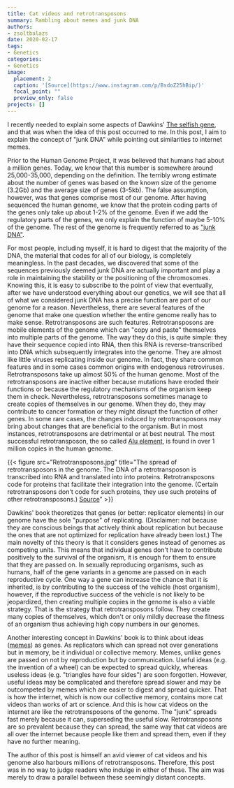 ```yaml
---
title: Cat videos and retrotransposons
summary: Rambling about memes and junk DNA
authors: 
- zsoltbalazs
date: 2020-02-17
tags: 
- Genetics
categories:
- Genetics
image:
  placement: 2
  caption: '[Source](https://www.instagram.com/p/BsdoZ25hBip/)'
  focal_point: ""
  preview_only: false
projects: []
---
```


I recently needed to explain some aspects of Dawkins' [The selfish gene](https://en.wikipedia.org/wiki/The_Selfish_Gene), and that was when the idea of this post occurred to me. In this post, I aim to explain the concept of "junk DNA" while pointing out similarities to internet memes.

Prior to the Human Genome Project, it was believed that humans had about a million genes. Today, we know that this number is somewhere around 25,000-35,000, depending on the definition. The terribly wrong estimate about the number of genes was based on the known size of the genome (3.2Gb) and the average size of genes (3-5kb). The false assumption, however, was that genes comprise most of our genome. After having sequenced the human genome, we know that the protein coding parts of the genes only take up about 1-2% of the genome. Even if we add the regulatory parts of the genes, we only explain the function of maybe 5-10% of the genome. The rest of the genome is frequently referred to as ["junk DNA"](https://en.wikipedia.org/wiki/Non-coding_DNA).

For most people, including myself, it is hard to digest that the majority of the DNA, the material that codes for all of our biology, is completely meaningless. In the past decades, we discovered that some of the sequences previously deemed junk DNA are actually important and play a role in maintaining the stability or the positioning of the chromosomes. Knowing this, it is easy to subscribe to the point of view that eventually, after we have understood everything about our genetics, we will see that all of what we considered junk DNA has a precise function are part of our genome for a reason. Nevertheless, there are several features of the genome that make one question whether the entire genome really has to make sense. Retrotransposons are such features. Retrotransposons are mobile elements of the genome which can "copy and paste" themselves into multiple parts of the genome. The way they do this, is quite simple: they have their sequence copied into RNA, then this RNA is reverse-transcribed into DNA which subsequently integrates into the genome. They are almost like little viruses replicating inside our genome. In fact, they share common features and in some cases common origins with endogenous retroviruses. Retrotransposons take up almost 50% of the human genome. Most of the retrotransposons are inactive either because mutations have eroded their functions or because the regulatory mechanisms of the organism keep them in check. Nevertheless, retrotransposons sometimes manage to create copies of themselves in our genome. When they do, they may contribute to cancer formation or they might disrupt the function of other genes. In some rare cases, the changes induced by retrotransposons may bring about changes that are beneficial to the organism. But in most instances, retrotransposons are detrimental or at best neutral. The most successful retrotransposon, the so called [Alu element](https://en.wikipedia.org/wiki/Alu_element), is found in over 1 million copies in the human genome.

{{< figure src="Retrotransposons.jpg" title="The spread of retrotransposons in the genome. The DNA of a retrotransposon is transcribed into RNA and translated into into proteins. Retrotransposons code for proteins that facilitate their integration into the genome. (Certain retrotransposons don't code for such proteins, they use such proteins of other retrotransposons.) [Source](https://upload.wikimedia.org/wikipedia/commons/a/a0/Retrotransposons.png)" >}}

Dawkins' book theoretizes that genes (or better: replicator elements) in our genome have the sole "purpose" of replicating. (Disclaimer: not because they are conscious beings that actively think about replication but because the ones that are not optimized for replication have already been lost.) The main novelty of this theory is that it considers genes instead of genomes as competing units. This means that individual genes don't have to contribute positively to the survival of the organism, it is enough for them to ensure that they are passed on. In sexually reproducing organisms, such as humans, half of the gene variants in a genome are passed on in each reproductive cycle. One way a gene can increase the chance that it is inherited, is by contributing to the success of the vehicle (host organism), however, if the reproductive success of the vehicle is not likely to be jeopardized, then creating multiple copies in the genome is also a viable strategy. That is the strategy that retrotransposons follow. They create many copies of themselves, which don't or only mildly decrease the fitness of an organism thus achieving high copy numbers in our genomes.

Another interesting concept in Dawkins' book is to think about ideas ([memes](https://en.wikipedia.org/wiki/Meme)) as genes. As replicators which can spread not over generations but in memory, be it individual or collective memory. Memes, unlike genes are passed on not by reproduction but by communication. Useful ideas (e.g. the invention of a wheel) can be expected to spread quickly, whereas useless ideas (e.g. "triangles have four sides") are soon forgotten. However, useful ideas may be complicated and therefore spread slower and may be outcompeted by memes which are easier to digest and spread  quicker. That is how the internet, which is now our collective memory, contains more cat videos than works of art or science. And this is how cat videos on the internet are like the retrotransposons of the genome. The "junk" spreads fast merely because it can, superseding the useful slow. Retrotransposons are so prevalent because they can spread, the same way that cat videos are all over the internet because people like them and spread them, even if they have no further meaning.

The author of this post is himself an avid viewer of cat videos and his genome also harbours millions of retrotransposons. Therefore, this post was in no way to judge readers who indulge in either of these. The aim was merely to draw a parallel between these seemingly distant concepts.
